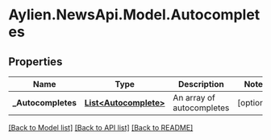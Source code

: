 
# Aylien.NewsApi.Model.Autocompletes

## Properties

Name | Type | Description | Notes
------------ | ------------- | ------------- | -------------
**_Autocompletes** | [**List&lt;Autocomplete&gt;**](Autocomplete.md) | An array of autocompletes | [optional] 

[[Back to Model list]](../README.md#documentation-for-models)
[[Back to API list]](../README.md#documentation-for-api-endpoints)
[[Back to README]](../README.md)

